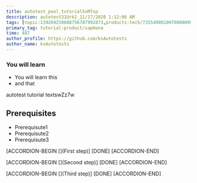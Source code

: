 ```yaml
---
title: autotest_pool_tutorial5oM7xp
description: autotest31Urk2_11/17/2020 1:12:06 AM
tags: [topic:139269250608756787992873,products:tech/73554900100700000996,tutorial:experience/advanced]
primary_tag: tutorial:product/sapHana
time: 487
author_profile: https://github.com/ksAutotests
author_name: ksAutotests
---
```

### You will learn
- You will learn this
- and that

autotest tutorial textswZz7w

## Prerequisites
- Prerequisute1
- Prerequisute2
- Prerequisute3

[ACCORDION-BEGIN [](First step)]
[DONE]
[ACCORDION-END]

[ACCORDION-BEGIN [](Second step)]
[DONE]
[ACCORDION-END]

[ACCORDION-BEGIN [](Third step)]
[DONE]
[ACCORDION-END]

